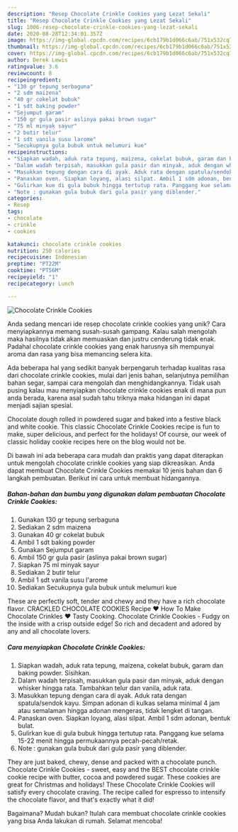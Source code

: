 ```yaml
---
description: "Resep Chocolate Crinkle Cookies yang Lezat Sekali"
title: "Resep Chocolate Crinkle Cookies yang Lezat Sekali"
slug: 1006-resep-chocolate-crinkle-cookies-yang-lezat-sekali
date: 2020-08-28T12:34:01.357Z
image: https://img-global.cpcdn.com/recipes/6cb179b1d066c6ab/751x532cq70/chocolate-crinkle-cookies-foto-resep-utama.jpg
thumbnail: https://img-global.cpcdn.com/recipes/6cb179b1d066c6ab/751x532cq70/chocolate-crinkle-cookies-foto-resep-utama.jpg
cover: https://img-global.cpcdn.com/recipes/6cb179b1d066c6ab/751x532cq70/chocolate-crinkle-cookies-foto-resep-utama.jpg
author: Derek Lewis
ratingvalue: 3.6
reviewcount: 8
recipeingredient:
- "130 gr tepung serbaguna"
- "2 sdm maizena"
- "40 gr cokelat bubuk"
- "1 sdt baking powder"
- "Sejumput garam"
- "150 gr gula pasir aslinya pakai brown sugar"
- "75 ml minyak sayur"
- "2 butir telur"
- "1 sdt vanila susu larome"
- "Secukupnya gula bubuk untuk melumuri kue"
recipeinstructions:
- "Siapkan wadah, aduk rata tepung, maizena, cokelat bubuk, garam dan baking powder. Sisihkan."
- "Dalam wadah terpisah, masukkan gula pasir dan minyak, aduk dengan whisker hingga rata. Tambahkan telur dan vanila, aduk rata."
- "Masukkan tepung dengan cara di ayak. Aduk rata dengan spatula/sendok kayu. Simpan adonan di kulkas selama minimal 4 jam atau semalaman hingga adonan mengeras, tidak lengket di tangan."
- "Panaskan oven. Siapkan loyang, alasi silpat. Ambil 1 sdm adonan, bentuk bulat."
- "Gulirkan kue di gula bubuk hingga tertutup rata. Panggang kue selama 15-22 menit hingga permukaannya pecah-pecah/retak."
- "Note : gunakan gula bubuk dari gula pasir yang diblender."
categories:
- Resep
tags:
- chocolate
- crinkle
- cookies

katakunci: chocolate crinkle cookies 
nutrition: 250 calories
recipecuisine: Indonesian
preptime: "PT22M"
cooktime: "PT56M"
recipeyield: "1"
recipecategory: Lunch

---
```



![Chocolate Crinkle Cookies](https://img-global.cpcdn.com/recipes/6cb179b1d066c6ab/751x532cq70/chocolate-crinkle-cookies-foto-resep-utama.jpg)

Anda sedang mencari ide resep chocolate crinkle cookies yang unik? Cara menyiapkannya memang susah-susah gampang. Kalau salah mengolah maka hasilnya tidak akan memuaskan dan justru cenderung tidak enak. Padahal chocolate crinkle cookies yang enak harusnya sih mempunyai aroma dan rasa yang bisa memancing selera kita.

Ada beberapa hal yang sedikit banyak berpengaruh terhadap kualitas rasa dari chocolate crinkle cookies, mulai dari jenis bahan, selanjutnya pemilihan bahan segar, sampai cara mengolah dan menghidangkannya. Tidak usah pusing kalau mau menyiapkan chocolate crinkle cookies enak di mana pun anda berada, karena asal sudah tahu triknya maka hidangan ini dapat menjadi sajian spesial.

Chocolate dough rolled in powdered sugar and baked into a festive black and white cookie. This classic Chocolate Crinkle Cookies recipe is fun to make, super delicious, and perfect for the holidays! Of course, our week of classic holiday cookie recipes here on the blog would not be.


Di bawah ini ada beberapa cara mudah dan praktis yang dapat diterapkan untuk mengolah chocolate crinkle cookies yang siap dikreasikan. Anda dapat membuat Chocolate Crinkle Cookies memakai 10 jenis bahan dan 6 langkah pembuatan. Berikut ini cara untuk membuat hidangannya.

<!--inarticleads1-->

##### Bahan-bahan dan bumbu yang digunakan dalam pembuatan Chocolate Crinkle Cookies:

1. Gunakan 130 gr tepung serbaguna
1. Sediakan 2 sdm maizena
1. Gunakan 40 gr cokelat bubuk
1. Ambil 1 sdt baking powder
1. Gunakan Sejumput garam
1. Ambil 150 gr gula pasir (aslinya pakai brown sugar)
1. Siapkan 75 ml minyak sayur
1. Sediakan 2 butir telur
1. Ambil 1 sdt vanila susu l&#39;arome
1. Sediakan Secukupnya gula bubuk untuk melumuri kue


These are perfectly soft, tender and chewy and they have a rich chocolate flavor. CRACKLED CHOCOLATE COOKIES Recipe ♥ How To Make Chocolate Crinkles ♥ Tasty Cooking. Chocolate Crinkle Cookies - Fudgy on the inside with a crisp outside edge! So rich and decadent and adored by any and all chocolate lovers. 

<!--inarticleads2-->

##### Cara menyiapkan Chocolate Crinkle Cookies:

1. Siapkan wadah, aduk rata tepung, maizena, cokelat bubuk, garam dan baking powder. Sisihkan.
1. Dalam wadah terpisah, masukkan gula pasir dan minyak, aduk dengan whisker hingga rata. Tambahkan telur dan vanila, aduk rata.
1. Masukkan tepung dengan cara di ayak. Aduk rata dengan spatula/sendok kayu. Simpan adonan di kulkas selama minimal 4 jam atau semalaman hingga adonan mengeras, tidak lengket di tangan.
1. Panaskan oven. Siapkan loyang, alasi silpat. Ambil 1 sdm adonan, bentuk bulat.
1. Gulirkan kue di gula bubuk hingga tertutup rata. Panggang kue selama 15-22 menit hingga permukaannya pecah-pecah/retak.
1. Note : gunakan gula bubuk dari gula pasir yang diblender.


They are just baked, chewy, dense and packed with a chocolate punch. Chocolate Crinkle Cookies - sweet, easy and the BEST chocolate crinkle cookie recipe with butter, cocoa and powdered sugar. These cookies are great for Christmas and holidays! These Chocolate Crinkle Cookies will satisfy every chocolate craving. The recipe called for espresso to intensify the chocolate flavor, and that&#39;s exactly what it did! 

Bagaimana? Mudah bukan? Itulah cara membuat chocolate crinkle cookies yang bisa Anda lakukan di rumah. Selamat mencoba!
